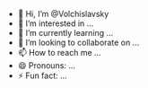 - 👋 Hi, I’m @Volchislavsky
- 👀 I’m interested in ...
- 🌱 I’m currently learning ...
- 💞️ I’m looking to collaborate on ...
- 📫 How to reach me ...
- 😄 Pronouns: ...
- ⚡ Fun fact: ...

<!---
Volchislavsky/Volchislavsky is a ✨ special ✨ repository because its `README.md` (this file) appears on your GitHub profile.
You can click the Preview link to take a look at your changes.
--->
